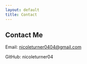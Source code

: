 ```yaml
---
layout: default
title: Contact
---
```

<h2>Contact Me</h2>
<p>Email: <a href="mailto:nicoleturner0404@gmail.com">nicoleturner0404@gmail.com</a></p>
<p>GitHub: <a href"https://github.com/nicoleturner04" target="blank">nicoleturner04</a></p>
